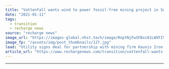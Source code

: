 ```yaml
---
title: "Vattenfall wants wind to power fossil-free mining project in Sweden"
date: "2021-01-11"
tags: 
  - transition
  - recharge news
source: "recharge news"
image_url: "https://images-global.nhst.tech/image/RnptNjFwSFBxc01LWVFIVFFtRnUyOEpYNk9ObnFBYUYzVVpLVDBJaTN6WT0=/nhst/binary/e4d93ae06a5dd8fa3c43b57cfdda88e4"
image_fp: "/assets/img/post_thumbnails/127.jpg"
lead: "Utility signs deal for partnership with mining firm Kaunis Iron to decarbonise iron ore facility near the Finnish border"
article_url: "https://www.rechargenews.com/transition/vattenfall-wants-wind-to-power-fossil-free-mining-project-in-sweden/2-1-942212"
---
```


---
